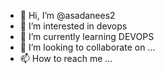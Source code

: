 - 👋 Hi, I’m @asadanees2
- 👀 I’m interested in devops
- 🌱 I’m currently learning DEVOPS
- 💞️ I’m looking to collaborate on ...
- 📫 How to reach me ...

<!---
asadanees2/asadanees2 is a ✨ special ✨ repository because its `README.md` (this file) appears on your GitHub profile.
You can click the Preview link to take a look at your changes.
--->
